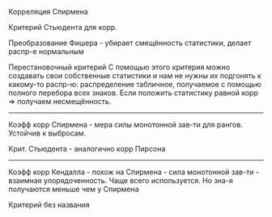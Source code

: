 Корреляция Спирмена

Критерий Стьюдента для корр.

Преобразование Фишера - убирает смещённость статистики, делает распр-е нормальным

Перестановочный критерий
С помощью этого критерия можно создавать свои собственные статистики и нам не нужны их подгонять к какому-то распр-ю: распределение табличное, получаемое с помощью полного перебора всех знаков. Если положить статистику равной корр => получаем несмещённость.

---

Коэфф корр Спирмена - мера силы монотонной зав-ти для рангов. Устойчив к выбросам.

Крит. Стьюдента - аналогично корр Пирсона

---

Коэфф корр Кендалла - похож на Спирмена - сила монотонной зав-ти - взаимная упорядоченность. Чаще всего используется. Но зна-я получаются меньше чем у Спирмена

Критерий без названия